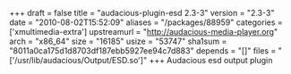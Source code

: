 +++
draft = false
title = "audacious-plugin-esd 2.3-3"
version = "2.3-3"
date = "2010-08-02T15:52:09"
aliases = "/packages/88959"
categories = ['xmultimedia-extra']
upstreamurl = "http://audacious-media-player.org"
arch = "x86_64"
size = "16185"
usize = "53747"
sha1sum = "8011a0ca175d1d8703df187ebb5927ee94c7d883"
depends = "[]"
files = "['/usr/lib/audacious/Output/ESD.so']"
+++
Audacious esd output plugin